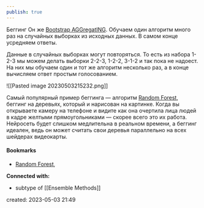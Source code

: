 ```yaml
---
publish: true
---
```



Беггинг Он же [Bootstrap AGGregatING](https://en.wikipedia.org/wiki/Bootstrap_aggregating). Обучаем один алгоритм много раз на случайных выборках из исходных данных. В самом конце усредняем ответы.

Данные в случайных выборках могут повторяться. То есть из набора 1-2-3 мы можем делать выборки 2-2-3, 1-2-2, 3-1-2 и так пока не надоест. На них мы обучаем один и тот же алгоритм несколько раз, а в конце вычисляем ответ простым голосованием.

![[Pasted image 20230503215232.png]]

Самый популярный пример беггинга — алгоритм [Random Forest](https://www.youtube.com/watch?v=J4Wdy0Wc_xQ), беггинг на деревьях, который и нарисован на картинке. Когда вы открываете камеру на телефоне и видите как она очертила лица людей в кадре желтыми прямоугольниками — скорее всего это их работа. Нейросеть будет слишком медлительна в реальном времени, а беггинг идеален, ведь он может считать свои деревья параллельно на всех шейдерах видеокарты.





#### Bookmarks
- [Random Forest](https://ru.wikipedia.org/wiki/Random_forest), 


**Connected with:**
- subtype of [[Ensemble Methods]]



created: 2023-05-03 21:49